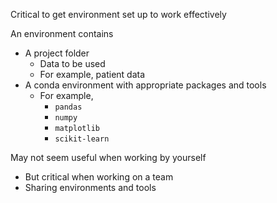 
Critical to get environment set up to work effectively

An environment contains
- A project folder
	- Data to be used
	- For example, patient data
- A conda environment with appropriate packages and tools
	- For example,
		- `pandas`
		- `numpy`
		- `matplotlib`
		- `scikit-learn`

May not seem useful when working by yourself
- But critical when working on a team
- Sharing environments and tools




